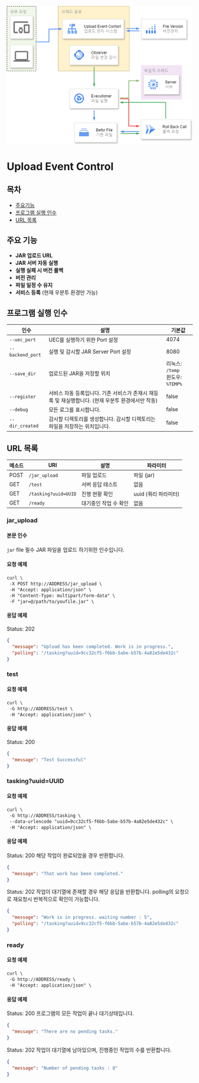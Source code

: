 <img src="/flow%20chart.png" alt="">

# Upload Event Control

## 목차

- [주요기능](#주요-기능)
- [프로그램 실행 인수](#실행-인수)
- [URL 목록](#url-목록)

## 주요 기능

- **JAR 업로드 URL**
- **JAR 서버 자동 실행**
- **실행 실패 시 버전 롤백**
- **버전 관리**
- **파일 일정 수 유지**
- **서비스 등록** (현재 우분투 환경만 가능)

## 프로그램 실행 인수

| 인수               | 설명                                                        | 기본값                              |
|------------------|-----------------------------------------------------------|----------------------------------|
| `--uec_port`     | UEC를 실행하기 위한 Port 설정                                      | 4074                             |
| `--backend_port` | 실행 및 감시할 JAR Server Port 설정                               | 8080                             |
| `--save_dir`     | 업로드된 JAR을 저장할 위치                                          | 리눅스: `/temp` <br/> 윈도우: `%TEMP%` |
| `--register`     | 서비스 자동 등록입니다. 기존 서비스가 존재시 재등록 및 재실행합니다. (현재 우분투 환경에서만 작동) | false                            |
| `--debug`        | 모든 로그를 표시합니다.                                             | false                            |
| `--dir_created`  | 감시할 디렉토리를 생성합니다. 감시할 디렉토리는 파일을 저장하는 위치입니다.                | false                            |

## URL 목록

| 메소드  | URI                  | 설명           | 파라미터           |
|------|----------------------|--------------|----------------| 
| POST | `/jar_upload`        | 파일 업로드       | 파일 (jar)       |
| GET  | `/test`              | 서버 응답 테스트    | 없음             |
| GET  | `/tasking?uuid=UUID` | 진행 현황 확인     | uuid (쿼리 파라미터) |
| GET  | `/ready`             | 대기중인 작업 수 확인 | 없음             |

### jar_upload

#### 본문 인수

`jar` file 필수
JAR 파일을 업로드 하기위한 인수입니다.

#### 요청 예제

```curl
curl \
 -X POST http://ADDRESS/jar_upload \
 -H "Accept: application/json" \
 -H "Content-Type: multipart/form-data" \
 -F "jar=@/path/to/youfile.jar" \
```

#### 응답 예제

Status: 202

```json
{
  "message": "Upload has been completed. Work is in progress.",
  "polling": "/tasking?uuid=9cc32cf5-f6bb-5abe-b57b-4a82e5de432c"
}
```

### test

#### 요청 예제

```curl
curl \
 -G http://ADDRESS/test \
 -H "Accept: application/json" \
```

#### 응답 예제

Status: 200

```json
{
  "message": "Test Successful"
}
```

### tasking?uuid=UUID

#### 요청 예제

```curl
curl \
 -G http://ADDRESS/tasking \
 --data-urlencode "uuid=9cc32cf5-f6bb-5abe-b57b-4a82e5de432c" \
 -H "Accept: application/json" \
```

#### 응답 예제

Status: 200
해당 작업이 완료되었을 경우 반환합니다.

```json
{
  "message": "That work has been completed."
}
```

Status: 202
작업이 대기열에 존재할 경우 해당 응답을 반환합니다.
polling의 요청으로 재요청시 반복적으로 확인이 가능합니다.

```json
{
  "message": "Work is in progress. waiting number : 5",
  "polling": "/tasking?uuid=9cc32cf5-f6bb-5abe-b57b-4a82e5de432c"
}
```

### ready

#### 요청 예제

```curl
curl \
 -G http://ADDRESS/ready \
 -H "Accept: application/json" \
```

#### 응답 예제

Status: 200
프로그램의 모든 작업이 끝나 대기상태입니다.

```json
{
  "message": "There are no pending tasks."
}
```

Status: 202
작업이 대기열에 남아있으며, 진행중인 작업의 수를 반환합니다.

```json
{
  "message": "Number of pending tasks : 8"
}
```